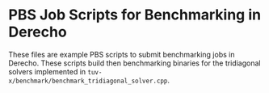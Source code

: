 # PBS Job Scripts for Benchmarking in Derecho

These files are example PBS scripts to submit benchmarking jobs in Derecho. These scripts build then benchmarking binaries for the tridiagonal solvers implemented in `tuv-x/benchmark/benchmark_tridiagonal_solver.cpp`.  
